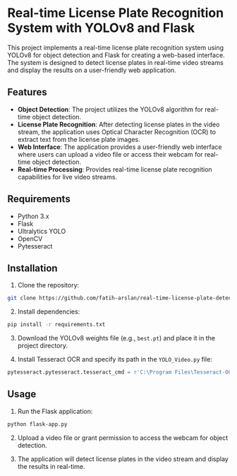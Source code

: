 # Real-time License Plate Recognition System with YOLOv8 and Flask

This project implements a real-time license plate recognition system using YOLOv8 for object detection and Flask for creating a web-based interface. The system is designed to detect license plates in real-time video streams and display the results on a user-friendly web application.

## Features

- **Object Detection**: The project utilizes the YOLOv8 algorithm for real-time object detection.
- **License Plate Recognition**: After detecting license plates in the video stream, the application uses Optical Character Recognition (OCR) to extract text from the license plate images.
- **Web Interface**: The application provides a user-friendly web interface where users can upload a video file or access their webcam for real-time object detection.
- **Real-time Processing**: Provides real-time license plate recognition capabilities for live video streams.

## Requirements

- Python 3.x
- Flask
- Ultralytics YOLO
- OpenCV
- Pytesseract

## Installation

1. Clone the repository:

```bash
git clone https://github.com/fatih-arslan/real-time-license-plate-detection.git
```

2. Install dependencies:

```bash
pip install -r requirements.txt
```

3. Download the YOLOv8 weights file (e.g., `best.pt`) and place it in the project directory.

4. Install Tesseract OCR and specify its path in the `YOLO_Video.py` file:

```python
pytesseract.pytesseract.tesseract_cmd = r'C:\Program Files\Tesseract-OCR\tesseract.exe'
```

## Usage

1. Run the Flask application:

```bash
python flask-app.py
```

2. Upload a video file or grant permission to access the webcam for object detection.

3. The application will detect license plates in the video stream and display the results in real-time.

